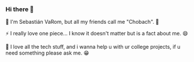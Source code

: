 ### Hi there 👋
🔭 I'm Sebastián VaRom, but all my friends call me "Chobach". 🤔

⚡ I really love one piece...
    I know it doesn't matter but is a fact about me. 😄
    
💬 I love all the tech stuff, and i wanna help u with ur college projects, if u need something please ask me. :grin:

<!--
**SVaRom/SVaRom** is a ✨ _special_ ✨ repository because its `README.md` (this file) appears on your GitHub profile.

Here are some ideas to get you started:

- 🔭 I’m currently working on ...
- 🌱 I’m currently learning ...
- 👯 I’m looking to collaborate on ...
- 🤔 I’m looking for help with ...
- 💬 Ask me about ...
- 📫 How to reach me: ...
- 😄 Pronouns: ...
- ⚡ Fun fact: ...
-->
